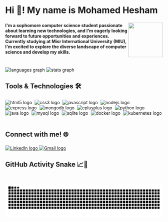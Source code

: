 <h1 align="left">Hi 👋! My name is Mohamed Hesham</h1>

###

<img align="right" src="https://user-images.githubusercontent.com/74038190/218265814-3084a4ba-809c-4135-afc0-8685d0f634b3.gif" height="110" width="110" />

###

<h4> I'm a sophomore computer science student passionate about learning new technologies, and I'm eagerly looking forward to future opportunities and experiences. Currently studying at Misr International University (MIU), I'm excited to explore the diverse landscape of computer science and develop my skills. </h4>

###

<br clear="both">

<div align="left">
  <img src="https://github-readme-stats.vercel.app/api/top-langs?username=mohamedelziat50&locale=en&hide_title=false&layout=compact&card_width=320&langs_count=8&theme=dracula&hide_border=false" height="150" alt="languages graph"  />
  <img src="https://github-readme-stats.vercel.app/api?username=mohamedelziat50&hide_title=false&hide_rank=false&show_icons=true&include_all_commits=false&count_private=true&disable_animations=false&theme=dracula&locale=en&hide_border=false&custom_title=Github%20Stats" height="150" alt="stats graph"  />
</div>

###

<h2 align="left">Tools & Technologies 🛠️</h2>

###

<div align="left">
  <img src="https://img.shields.io/badge/HTML5-E34F26?logo=html5&logoColor=white&style=for-the-badge" height="35" alt="html5 logo"  />
  <img width="1" />
  <img src="https://img.shields.io/badge/CSS3-1572B6?logo=css3&logoColor=white&style=for-the-badge" height="35" alt="css3 logo"  />
  <img width="1" />
  <img src="https://img.shields.io/badge/JavaScript-F7DF1E?logo=javascript&logoColor=black&style=for-the-badge" height="35" alt="javascript logo"  />
  <img width="1" />
  <img src="https://img.shields.io/badge/Node.js-339933?logo=nodedotjs&logoColor=white&style=for-the-badge" height="35" alt="nodejs logo"  />
  <img width="1" />
  <img src="https://img.shields.io/badge/Express-000000?logo=express&logoColor=white&style=for-the-badge" height="35" alt="express logo"  />
  <img width="1" />
  <img src="https://img.shields.io/badge/MongoDB-47A248?logo=mongodb&logoColor=white&style=for-the-badge" height="35" alt="mongodb logo"  />
  <img width="1" />
  <img src="https://img.shields.io/badge/C++-00599C?logo=cplusplus&logoColor=white&style=for-the-badge" height="35" alt="cplusplus logo"  />
  <img width="1" />
  <img src="https://img.shields.io/badge/Python-3776AB?logo=python&logoColor=white&style=for-the-badge" height="35" alt="python logo"  />
  <img width="1" />
  <img src="https://img.shields.io/badge/Java-ED8B00?style=for-the-badge&logo=openjdk&logoColor=white" height="35" alt="java logo"  />
  <img width="1" />
  <img src="https://img.shields.io/badge/MySQL-4479A1?logo=mysql&logoColor=white&style=for-the-badge" height="35" alt="mysql logo"  />
  <img width="1" />
  <img src="https://img.shields.io/badge/SQLite-003B57?logo=sqlite&logoColor=white&style=for-the-badge" height="35" alt="sqlite logo"  />
  <img width="1" />
  <img src="https://img.shields.io/badge/Docker-2496ED?logo=docker&logoColor=white&style=for-the-badge" height="35" alt="docker logo"  />
  <img width="1" />
  <img src="https://img.shields.io/badge/Kubernetes-326CE5?logo=kubernetes&logoColor=white&style=for-the-badge" height="35" alt="kubernetes logo"  />
  <img width="1" />
</div>

###

<h2 align="left">Connect with me! 🌐</h2>

###

<div align="left">
  <a href="https://www.linkedin.com/in/mohamedelziat50" target="_blank">
    <img src="https://img.shields.io/static/v1?message=LinkedIn&logo=linkedin&label=&color=0077B5&logoColor=white&labelColor=&style=for-the-badge" height="35" alt="LinkedIn logo" />
  </a>
  <a href="mailto:mohamedelziat50@gmail.com" target="_blank">
    <img src="https://img.shields.io/static/v1?message=Gmail&logo=gmail&label=&color=D14836&logoColor=white&labelColor=&style=for-the-badge" height="35" alt="Gmail logo" />
  </a>
</div>

###

###

<h2 align="left">GitHub Activity Snake 📈🐍</h2>

###
<br clear="both">

<img src="https://raw.githubusercontent.com/mohamedelziat50/mohamedelziat50/output/snake.svg" alt="Snake animation" />

###
